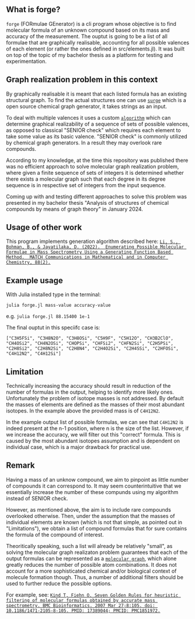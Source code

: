 ## What is forge?
`forge` (FORmulae GEnerator) is a cli program whose objective is to find molecular formula of an unknown compound based on its mass and accuracy of the measurement. The ouptut is going to be a list of all formulae that are graphically realisable, accounting for all possible valences of each element (or rather the ones defined in src/elements.jl). It was built on top of the topic of my bachelor thesis as a platform for testing and experimentation. 

## Graph realization problem in this context
By graphically realisable it is meant that each listed formula has an existing structural graph. To find the actual structures one can use [`surge`](https://github.com/StructureGenerator/surge) which is a open source chemical graph generator, it takes strings as an input.  

To deal with multiple valences it uses a custom [`algorithm`](https://github.com/dgsob/forge/blob/main/src/generation/filtering/mgraph.jl) which can determine graphical realizability of a sequence of sets of possible valences, as opposed to classical "SENIOR check" which requires each element to take some value as its basic valence. "SENIOR check" is commonly utilized by chemical graph generators. In a result they may overlook rare compounds.

According to my knowledge, at the time this repository was published there was no efficient approach to solve molecular graph realization problem, where given a finite sequence of sets of integers it is determined whether there exists a molecular graph such that each degree in its degree sequence is in respective set of integers from the input sequence.

Coming up with and testing different approaches to solve this problem was presented in my bachelor thesis "Analysis of structures of chemical compounds by means of graph theory" in January 2024.

## Usage of other work
This program implements generation algorithm described here:
[`Li, S., Bohman, B., & Jayatilaka, D. (2022). 
Enumerating Possible Molecular Formulae in Mass Spectrometry Using a Generating Function Based Method. 
MATCH Communications in Mathematical and in Computer Chemistry, 88(2).`](https://match.pmf.kg.ac.rs/electronic_versions/Match88/n2/match88n2_321-350.pdf)

## Example usage
With Julia installed type in the terminal:

`julia forge.jl mass-value accuracy-value`

e.g. `julia forge.jl 88.15400 1e-1`

The final ouptut in this speciifc case is: 

`["C3H5FSi", "C3H8N2O", "C3H8OSi", "C5H9F", "C5H12O", "CH3B2ClO", "CH4OSi2", "CH4N2OSi", "CHOPSi", "CHFSi2", "CHFN2Si", "C2H5PSi", "C2H8Si2", "C2H8N2Si", "C2H8N4", "C2H4O2Si", "C2H4SSi", "C2HFOSi", "C4H12N2", "C4H12Si"]`


## Limitation
Technically increasing the accuracy should result in reduction of the number of formulas in the output, helping to identify more likely ones. Unfortunately the problem of isotope masses is not addressed. By default the masses of elements are defined as the masses of their most abundant isotopes. In the example above the provided mass is of `C4H12N2`. 

In the example output list of possible formulas, we can see that `C4H12N2` is indeed present at the n-1 position, where n is the size of the list. However, if we increase the accuracy, we will filter out this "correct" formula. This is caused by the most abundant isotopes assumption and is dependent on individual case, which is a major drawback for practical use.

## Remark
Having a mass of an unknow compound, we aim to pinpoint as little number of compounds it can correspond to. It may seem counterintuitive that we essentially increase the number of these compunds using my algorithm instead of SENIOR check. 

However, as mentioned above, the aim is to include rare compounds overlooked otherwise. Then, under the assumption that the masses of individual elements are known (which is not that simple, as pointed out in "Limitations"), we obtain a list of compound formulas that for sure contains the formula of the compound of interest. 

Theoritically speaking, such a list will already be relatively "small", as solving the molecular graph realizaton problem guarantees that each of the output formulas can be represented as a [`molecular graph`](https://en.wikipedia.org/wiki/Molecular_graph), which alone greatly reduces the number of possible atom combinations. It does not account for a more sophisticated chemical and/or biological context of molecule formation though. Thus, a number of additional filters should be used to further reduce the possible options. 

For example, see: 
[`Kind T, Fiehn O. Seven Golden Rules for heuristic filtering of molecular formulas obtained by accurate mass spectrometry. BMC Bioinformatics. 2007 Mar 27;8:105. doi: 10.1186/1471-2105-8-105. PMID: 17389044; PMCID: PMC1851972.`](https://pubmed.ncbi.nlm.nih.gov/17389044/)

